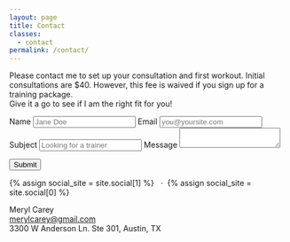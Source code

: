 ```yaml
---
layout: page
title: Contact
classes:
  - contact
permalink: /contact/
---
```


Please contact me to set up your consultation and first workout. Initial consultations 
are $40. However, this fee is waived if you sign up for a training package.  
Give it a go to see if I am the right fit for you!

<form accept-charset="UTF-8" action="https://formkeep.com/f/db39ef75fa2d" method="POST" class="contact-form">
  <input type="hidden" name="utf8" value="✓">
  <label id="form_name">
    Name
    <input type="text" name="name" placeholder="Jane Doe" id="form_name"/>
  </label>
  <label id="form_email">
    Email
    <input type="text" name="email" type="email" id="form_email" placeholder="you@yoursite.com" />
  </label>
  <label id="form_subject">
    Subject
    <input type="text" name="subject" placeholder="Looking for a trainer" id="form_subject"/>
  </label>
  <label id="form_message">
    Message
    <textarea type="text" name="message" placeholder="" id="form_message"></textarea>
  </label>

  <button type="submit" class="btn">Submit</button>
</form>

{% assign social_site = site.social[1] %}
<a class="icon icon-{{ social_site.icon }}" href="{{ social_site.url }}">
  <i class="fa fa-{{ social_site.icon }}"></i>
</a>
&nbsp;&nbsp;·&nbsp;&nbsp;{% assign social_site = site.social[0] %}
<a class="icon icon-{{ social_site.icon }}" href="{{ social_site.url }}">
  <i class="fa fa-{{ social_site.icon }}"></i>
</a>


Meryl Carey  
<merylcarey@gmail.com>  
3300 W Anderson Ln. Ste 301, Austin, TX

